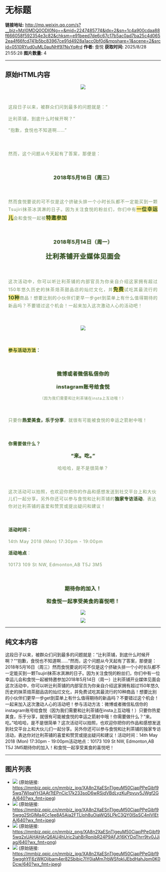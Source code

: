 # 无标题

**链接地址:** http://mp.weixin.qq.com/s?__biz=MzI0MDQ0ODI0Ng==&mid=2247485774&idx=2&sn=1c4a900cdaa88f666058f592354e3c82&chksm=e91beed7de6c67c17b5ac0ad7ba25c4d0652ea4f66fcd741b5bc83967ce91d4928a1acc0bf0d&mpshare=1&scene=2&srcid=0510RYud0uML0auNHf97NvYq#rd
**作者:** 食悦
**获取时间:** 2025/8/28 21:55:28
**图片数量:** 4

---

## 原始HTML内容

<section style="box-sizing: border-box;"><section class="Powered-by-XIUMI V5" style="box-sizing: border-box;" powered-by="xiumi.us"><section class="" style="text-align: center;margin-top: 10px;margin-bottom: 10px;box-sizing: border-box;"><section class="" style="max-width: 100%;vertical-align: middle;display: inline-block;overflow: hidden !important;box-sizing: border-box;"><img data-ratio="1" data-src="https://mmbiz.qpic.cn/mmbiz_jpg/XA8n2XaESnTIgeuM50CjapPPeGibf95wq7WIqaYH3AAtTtEPnCic17k233soD6wRSjdVBdLyzKuPpvuy5JWgf2GA/640?wx_fmt=jpeg" data-type="jpeg" data-w="640" style="vertical-align: middle;box-sizing: border-box;" src="./images/image_1.jpg"></section></section></section><section class="Powered-by-XIUMI V5" style="box-sizing: border-box;" powered-by="xiumi.us"><section class="" style="box-sizing: border-box;"><section class="" style="box-sizing: border-box;"><p style="box-sizing: border-box;"><br style="box-sizing: border-box;"></p></section></section></section><section class="Powered-by-XIUMI V5" style="box-sizing: border-box;" powered-by="xiumi.us"><section class="" style="margin: 10px 0%;box-sizing: border-box;"><section class="" style="text-align: justify;line-height: 1.7;font-size: 14px;color: rgb(123, 150, 105);padding-right: 10px;padding-left: 10px;letter-spacing: 1px;box-sizing: border-box;"><p style="white-space: normal;box-sizing: border-box;">这段日子以来，被群众们问到最多的问题就是：“</p><p style="white-space: normal;box-sizing: border-box;">辻利茶铺，到底什么时候开啊？”</p><p style="white-space: normal;box-sizing: border-box;">“抱歉，食悦也不知道啊……”</p><p style="white-space: normal;box-sizing: border-box;"><br style="box-sizing: border-box;"></p><p style="white-space: normal;box-sizing: border-box;">然而，这个问题从今天起有了答案，那便是：</p><p style="white-space: normal;box-sizing: border-box;"><br style="box-sizing: border-box;"></p><p style="text-align: center;white-space: normal;box-sizing: border-box;"><span style="text-shadow: rgba(62, 62, 62, 0.37) 2px 0px 2px;color: rgb(46, 79, 25);box-sizing: border-box;"><strong style="box-sizing: border-box;"><span style="text-shadow: rgba(62, 62, 62, 0.37) 2px 0px 2px;border-width: 0px;border-style: solid;border-color: rgba(0, 0, 0, 0);font-size: 16px;box-sizing: border-box;">2018年5月16日（周三）</span></strong></span></p><p style="white-space: normal;box-sizing: border-box;"><br style="box-sizing: border-box;"></p><p style="white-space: normal;box-sizing: border-box;">然而食悦要说的可不仅是这个挤破头排一个小时长队都不一定能买到一颗Tsujiri抹茶冰淇淋的日子。因为关注食悦的粉丝们，你们中有<span style="font-size: 16px;background-color: rgba(245, 224, 106, 0.8);box-sizing: border-box;"><strong style="box-sizing: border-box;"><span style="color: rgb(46, 79, 25);box-sizing: border-box;">一位幸运儿</span></strong></span>会和食悦一起被<span style="background-color: rgba(245, 224, 106, 0.8);box-sizing: border-box;"><strong style="box-sizing: border-box;"><span style="font-size: 16px;color: rgb(46, 79, 25);box-sizing: border-box;">特邀参加</span></strong></span></p><p style="white-space: normal;box-sizing: border-box;"><br style="box-sizing: border-box;"></p><p style="text-align: center;white-space: normal;box-sizing: border-box;"><span style="color: rgb(46, 79, 25);box-sizing: border-box;"><span style="font-size: 16px;text-shadow: rgba(62, 62, 62, 0.37) 2px 0px 2px;box-sizing: border-box;"><strong style="box-sizing: border-box;">2<span style="border-width: 0px;border-style: solid;border-color: rgba(0, 0, 0, 0);box-sizing: border-box;">0</span></strong></span><strong style="box-sizing: border-box;"><span style="font-size: 16px;text-shadow: rgba(62, 62, 62, 0.37) 2px 0px 2px;box-sizing: border-box;">18年5月14日（周一）</span></strong><br style="box-sizing: border-box;"></span></p><p style="text-align: center;white-space: normal;box-sizing: border-box;"><span style="font-size: 21px;color: rgb(46, 79, 25);box-sizing: border-box;"><strong style="box-sizing: border-box;"><span style="text-shadow: rgba(62, 62, 62, 0.37) 2px 0px 2px;box-sizing: border-box;">辻利茶铺开业媒体见面会</span></strong></span></p><p style="white-space: normal;box-sizing: border-box;"><br style="box-sizing: border-box;"></p><p style="white-space: normal;box-sizing: border-box;">这次活动中，你可以听辻利茶铺的内部官员为你亲自介绍这家拥有超过150年悠久历史的抹茶焙茶甜品店的灿烂文化，并<span style="color: rgb(46, 79, 25);background-color: rgba(245, 224, 106, 0.8);box-sizing: border-box;"><strong style="box-sizing: border-box;"><span style="font-size: 16px;box-sizing: border-box;">免费</span></strong></span>试吃其最流行的<span style="color: rgb(46, 79, 25);font-size: 16px;background-color: rgba(245, 224, 106, 0.8);box-sizing: border-box;"><strong style="box-sizing: border-box;">10种</strong></span>商品！想要比别的小伙伴们更早一步get到菜单上有什么值得期待的新品吗？不要错过这个机会！一起来加入这次激动人心的活动吧！</p><p style="white-space: normal;box-sizing: border-box;"><br style="box-sizing: border-box;"></p></section></section></section><section class="Powered-by-XIUMI V5" style="box-sizing: border-box;" powered-by="xiumi.us"><section class="" style="text-align: center;margin-top: 10px;margin-bottom: 10px;box-sizing: border-box;"><section class="" style="max-width: 100%;vertical-align: middle;display: inline-block;overflow: hidden !important;box-sizing: border-box;"><img data-ratio="1" data-src="https://mmbiz.qpic.cn/mmbiz_jpg/XA8n2XaESnTIgeuM50CjapPPeGibf95wqg2StGlMa4Cc1ee8A5Aia2FTLIoh8uOiaWQ5LPkC3QY0lSsSC4nlVIEtA/640?wx_fmt=jpeg" data-type="jpeg" data-w="640" style="vertical-align: middle;box-sizing: border-box;" src="./images/image_2.jpg"></section></section></section><section class="Powered-by-XIUMI V5" style="box-sizing: border-box;" powered-by="xiumi.us"><section class="" style="margin: 10px 0%;box-sizing: border-box;"><section class="" style="text-align: justify;line-height: 1.7;font-size: 14px;color: rgb(123, 150, 105);padding-right: 10px;padding-left: 10px;letter-spacing: 1px;box-sizing: border-box;"><p style="white-space: normal;box-sizing: border-box;"><br style="box-sizing: border-box;"></p><p style="white-space: normal;box-sizing: border-box;"><span style="background-color: rgba(245, 224, 106, 0.8);box-sizing: border-box;"><strong style="box-sizing: border-box;"><span style="color: rgb(46, 79, 25);box-sizing: border-box;">参与活动方法</span></strong></span><strong style="box-sizing: border-box;"><span style="color: rgb(46, 79, 25);box-sizing: border-box;">：</span></strong></p><p style="white-space: normal;box-sizing: border-box;"><br style="box-sizing: border-box;"></p><p style="text-align: center;white-space: normal;box-sizing: border-box;"><span style="color: rgb(46, 79, 25);text-shadow: rgba(62, 62, 62, 0.37) 2px 0px 2px;font-size: 16px;box-sizing: border-box;"><strong style="box-sizing: border-box;">微博或者微信私信你的</strong></span></p><p style="text-align: center;white-space: normal;box-sizing: border-box;"><span style="color: rgb(46, 79, 25);text-shadow: rgba(62, 62, 62, 0.37) 2px 0px 2px;font-size: 16px;box-sizing: border-box;"><strong style="box-sizing: border-box;">instagram账号给食悦</strong></span><br style="box-sizing: border-box;"></p><p style="text-align: center;white-space: normal;box-sizing: border-box;"><span style="font-size: 12px;box-sizing: border-box;">（因为我们需要和辻利茶铺在insta上互动哦！）</span></p><p style="white-space: normal;box-sizing: border-box;"><span style="font-size: 12px;box-sizing: border-box;"><br style="box-sizing: border-box;"></span></p><p style="white-space: normal;box-sizing: border-box;">只要你<span style="color: rgb(46, 79, 25);text-shadow: rgba(62, 62, 62, 0.37) 2px 0px 2px;box-sizing: border-box;"><strong style="box-sizing: border-box;">热爱美食，乐于分享</strong></span>，就很有可能被食悦的幸运之箭射中哦！</p><p style="white-space: normal;box-sizing: border-box;"><br style="box-sizing: border-box;"></p><p style="white-space: normal;box-sizing: border-box;"><span style="color: rgb(46, 79, 25);box-sizing: border-box;"><strong style="box-sizing: border-box;">你需要做什么？</strong></span></p><p style="text-align: center;white-space: normal;box-sizing: border-box;"><span style="text-shadow: rgba(62, 62, 62, 0.37) 2px 0px 2px;box-sizing: border-box;"><strong style="box-sizing: border-box;"><span style="border-width: 0px;border-style: solid;border-color: rgba(0, 0, 0, 0);color: rgb(46, 79, 25);font-size: 16px;box-sizing: border-box;">“来。吃。”</span></strong></span></p><p style="text-align: center;white-space: normal;box-sizing: border-box;">哈哈哈，是不是很简单？<br style="box-sizing: border-box;"></p><p style="white-space: normal;box-sizing: border-box;"><br style="box-sizing: border-box;"></p><p style="text-align: left;white-space: normal;box-sizing: border-box;">这次活动可以拍照，也欢迎你把你的作品和感想发送到社交平台上和大伙儿们一起分享。另外你还可以参与食悦和辻利茶铺的<span style="text-shadow: rgba(62, 62, 62, 0.37) 2px 0px 2px;color: rgb(46, 79, 25);box-sizing: border-box;"><strong style="box-sizing: border-box;">独家专访活动</strong></span>，表达你对辻利茶铺的喜爱和赞赏或提出疑问和建议！</p><p style="text-align: left;white-space: normal;box-sizing: border-box;"><br style="box-sizing: border-box;"></p><p style="text-align: left;white-space: normal;box-sizing: border-box;"><span style="color: rgb(46, 79, 25);text-shadow: rgba(62, 62, 62, 0.37) 2px 0px 2px;box-sizing: border-box;"><strong style="box-sizing: border-box;">活动时间：</strong></span></p><p style="text-align: left;white-space: normal;box-sizing: border-box;">14th May 2018 (Mon) 17:30pm - 19:00pm</p><p style="text-align: left;white-space: normal;box-sizing: border-box;"><span style="color: rgb(46, 79, 25);text-shadow: rgba(62, 62, 62, 0.37) 2px 0px 2px;box-sizing: border-box;"><strong style="box-sizing: border-box;">活动地点</strong></span>：</p><p style="text-align: left;white-space: normal;box-sizing: border-box;">10173 109 St NW, Edmonton,AB T5J 3M5</p><p style="text-align: left;white-space: normal;box-sizing: border-box;"><br style="box-sizing: border-box;"></p><p style="text-align: center;white-space: normal;box-sizing: border-box;"><strong style="box-sizing: border-box;"><span style="color: rgb(46, 79, 25);text-shadow: rgba(62, 62, 62, 0.37) 2px 0px 2px;font-size: 16px;box-sizing: border-box;">期待你的加入！</span></strong></p><p style="text-align: center;white-space: normal;box-sizing: border-box;"><strong style="box-sizing: border-box;"><span style="color: rgb(46, 79, 25);text-shadow: rgba(62, 62, 62, 0.37) 2px 0px 2px;font-size: 16px;box-sizing: border-box;">和食悦一起享受美食的喜悦吧！</span></strong></p></section></section></section><section class="Powered-by-XIUMI V5" style="box-sizing: border-box;" powered-by="xiumi.us"><section class="" style="text-align: center;margin-top: 10px;margin-bottom: 10px;box-sizing: border-box;"><section class="" style="max-width: 100%;vertical-align: middle;display: inline-block;overflow: hidden !important;box-sizing: border-box;"><img data-ratio="1" data-src="https://mmbiz.qpic.cn/mmbiz_png/XA8n2XaESnTIgeuM50CjapPPeGibf95wq2xUAHAHArQ6AU4hUric2iahBrRpnibR24P9AFJt16KYDqThrr9tv0JJiag/640?wx_fmt=png" data-type="png" data-w="640" style="vertical-align: middle;box-sizing: border-box;" src="./images/image_3.jpg"></section></section></section><section class="Powered-by-XIUMI V5" style="box-sizing: border-box;" powered-by="xiumi.us"><section class="" style="text-align: center;margin-top: 10px;margin-bottom: 10px;box-sizing: border-box;"><section class="" style="max-width: 100%;vertical-align: middle;display: inline-block;overflow: hidden !important;box-sizing: border-box;"><img data-ratio="1.234375" data-src="https://mmbiz.qpic.cn/mmbiz_jpg/XA8n2XaESnTIgeuM50CjapPPeGibf95wqghYF6zWKOjibam4er82Sbibic7IY0iaMm7rbWSfpkIJEbdHahJpm0K0Dcw/640?wx_fmt=jpeg" data-type="jpeg" data-w="640" style="vertical-align: middle;box-sizing: border-box;" src="./images/image_4.jpg"></section></section></section></section>

---

## 纯文本内容

这段日子以来，被群众们问到最多的问题就是：“辻利茶铺，到底什么时候开啊？”“抱歉，食悦也不知道啊……”然而，这个问题从今天起有了答案，那便是：2018年5月16日（周三）然而食悦要说的可不仅是这个挤破头排一个小时长队都不一定能买到一颗Tsujiri抹茶冰淇淋的日子。因为关注食悦的粉丝们，你们中有一位幸运儿会和食悦一起被特邀参加2018年5月14日（周一）辻利茶铺开业媒体见面会这次活动中，你可以听辻利茶铺的内部官员为你亲自介绍这家拥有超过150年悠久历史的抹茶焙茶甜品店的灿烂文化，并免费试吃其最流行的10种商品！想要比别的小伙伴们更早一步get到菜单上有什么值得期待的新品吗？不要错过这个机会！一起来加入这次激动人心的活动吧！参与活动方法：微博或者微信私信你的instagram账号给食悦（因为我们需要和辻利茶铺在insta上互动哦！）只要你热爱美食，乐于分享，就很有可能被食悦的幸运之箭射中哦！你需要做什么？“来。吃。”哈哈哈，是不是很简单？这次活动可以拍照，也欢迎你把你的作品和感想发送到社交平台上和大伙儿们一起分享。另外你还可以参与食悦和辻利茶铺的独家专访活动，表达你对辻利茶铺的喜爱和赞赏或提出疑问和建议！活动时间：14th May 2018 (Mon) 17:30pm - 19:00pm活动地点：10173 109 St NW, Edmonton,AB T5J 3M5期待你的加入！和食悦一起享受美食的喜悦吧！

---

## 图片列表

- ![](./images/image_1.jpg) (原始链接: https://mmbiz.qpic.cn/mmbiz_jpg/XA8n2XaESnTIgeuM50CjapPPeGibf95wq7WIqaYH3AAtTtEPnCic17k233soD6wRSjdVBdLyzKuPpvuy5JWgf2GA/640?wx_fmt=jpeg)
- ![](./images/image_2.jpg) (原始链接: https://mmbiz.qpic.cn/mmbiz_jpg/XA8n2XaESnTIgeuM50CjapPPeGibf95wqg2StGlMa4Cc1ee8A5Aia2FTLIoh8uOiaWQ5LPkC3QY0lSsSC4nlVIEtA/640?wx_fmt=jpeg)
- ![](./images/image_3.jpg) (原始链接: https://mmbiz.qpic.cn/mmbiz_png/XA8n2XaESnTIgeuM50CjapPPeGibf95wq2xUAHAHArQ6AU4hUric2iahBrRpnibR24P9AFJt16KYDqThrr9tv0JJiag/640?wx_fmt=png)
- ![](./images/image_4.jpg) (原始链接: https://mmbiz.qpic.cn/mmbiz_jpg/XA8n2XaESnTIgeuM50CjapPPeGibf95wqghYF6zWKOjibam4er82Sbibic7IY0iaMm7rbWSfpkIJEbdHahJpm0K0Dcw/640?wx_fmt=jpeg)
